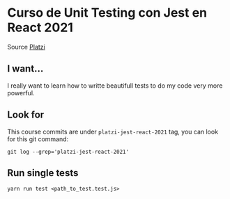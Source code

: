 # Curso de Unit Testing con Jest en React 2021

Source [Platzi](https://platzi.com/clases/jest/)

## I want...

I really want to learn how to writte beautifull tests to do my code very more powerful.

## Look for

This course commits are under `platzi-jest-react-2021` tag, you can look for this git command:

```
git log --grep='platzi-jest-react-2021'
```

## Run single tests

```
yarn run test <path_to_test.test.js>
```
